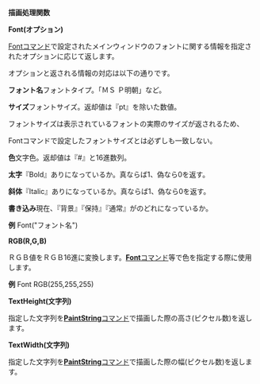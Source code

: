 **描画処理関数**

**Font(オプション)**

[Fontコマンド](Fontコマンド.md)で設定されたメインウィンドウのフォントに関する情報を指定されたオプションに応じて返します。

オプションと返される情報の対応は以下の通りです。

**フォント名**フォントタイプ。「ＭＳ Ｐ明朝」など。

**サイズ**フォントサイズ。返却値は『pt』を除いた数値。

フォントサイズは表示されているフォントの実際のサイズが返されるため、

Fontコマンドで設定したフォントサイズとは必ずしも一致しない。

**色**文字色。返却値は『#』と16進数列。

**太字**『Bold』ありになっているか。真ならば1、偽なら0を返す。

**斜体**『Italic』ありになっているか。真ならば1、偽なら0を返す。

**書き込み**現在、『背景』『保持』『通常』がのどれになっているか。

**例** Font("フォント名")

**RGB(R,G,B)**

ＲＧＢ値をＲＧＢ16進に変換します。[**Font**コマンド](Fontコマンド.md)等で色を指定する際に使用します。

**例** Font RGB(255,255,255)

**TextHeight(文字列)**

指定した文字列を[**PaintString**コマンド](PaintStringコマンド.md)で描画した際の高さ(ピクセル数)を返します。

**TextWidth(文字列)**

指定した文字列を[**PaintString**コマンド](PaintStringコマンド.md)で描画した際の幅(ピクセル数)を返します。
